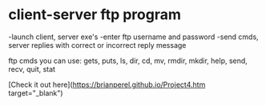 # client-server ftp program 

-launch client, server exe's 
-enter ftp username and password 
-send cmds, server replies with correct or incorrect reply message 

ftp cmds you can use: gets, puts, ls, dir, cd, mv, rmdir, mkdir, help, send, recv, quit, stat 

[Check it out here](https://brianperel.github.io/Project4.htm target="_blank")
